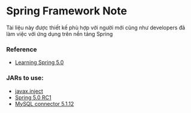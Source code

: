# Spring Framework Note

Tài liệu này được thiết kế phù hợp với người mới cũng như developers đã làm việc với ứng dụng trên nền tảng Spring

### Reference
- [Learning Spring 5.0](https://www.amazon.com/Learning-Spring-5-0-Tejaswini-Mandar/dp/1787120341/ref=sr_1_3?ie=UTF8&qid=1519957842&sr=8-3&keywords=spring+learning+5&dpID=41thJRapzIL&preST=_SX258_BO1,204,203,200_QL70_&dpSrc=srch)

### JARs to use:
- [javax.inject](https://javalibs.com/artifact/javax.inject/javax.inject)
- [Spring 5.0 RC1](https://javalibs.com/search?searchFor=everything&q=spring)
- [MySQL connector 5.1.12](https://javalibs.com/artifact/mysql/mysql-connector-java)
